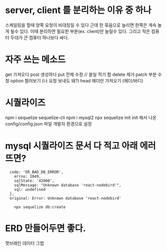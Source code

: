 # server, client 를 분리하는 이유 중 하나
스케일링을 할때 양쪽 요청이 비대칭일 수 있다
근데 한 묶음으로 늘리면 한쪽은 계속 놀게 될수 있다.
이때 분리하면 필요한 부분(ex. client)만 늘릴수 있다.
그리고 작은 컴퓨터 두대가 큰 컴퓨터 하나보다 싸다.

# 자주 쓰는 메소드
get 가져오다
post 생성하다
put 전체 수정 // 쓸일 적기 함
delete 제거
patch 부분 수정
option 찔러보기 (나 요청 보내도 돼?)
head 헤더만 가져오기 (헤더/바디)

# 시퀄라이즈
npm i sequelize sequelize-cli
npm i mysql2
npx sequelize init
init 해서 나온 config/config.json 파일 개발자 환경으로 설정

# mysql 시퀄라이즈 문서 다 적고 아래 에러 뜨면?
```
  code: 'ER_BAD_DB_ERROR',
    errno: 1049,
    sqlState: '42000',
    sqlMessage: "Unknown database 'react-nodebird'",
    sql: undefined
  },
  original: Error: Unknown database 'react-nodebird'
```

```
    npx sequelize db:create
```

# ERD 만들어두면 좋다.
젯브래인 데이터 그랩
